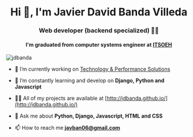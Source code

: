 <h1 align="center">Hi 👋, I'm Javier David Banda Villeda</h1>
<h3 align="center">Web developer (backend specialized) 🐱‍👤</h3>
<h4 align="center">I'm graduated from computer systems engineer at <a href="http://www.itsoeh.edu.mx/front/">ITSOEH</a></h3>
<p align="left"> <img src="https://komarev.com/ghpvc/?username=jdbanda&label=Profile%20views&color=0e75b6&style=flat" alt="jdbanda" /> </p>

- 🔭 I’m currently working on [Technology & Performance Solutions](linkedin.com/company/technology-&-performance-solutions/mycompany/)

- 🌱 I’m constantly learning and develop on **Django, Python and Javascript**

- 👨‍💻 All of my projects are available at [http://jdbanda.github.io/](http://jdbanda.github.io/)

- 💬 Ask me about **Python, Django, Javascript, HTML and CSS**

- 📫 How to reach me **javban06@gmail.com**
